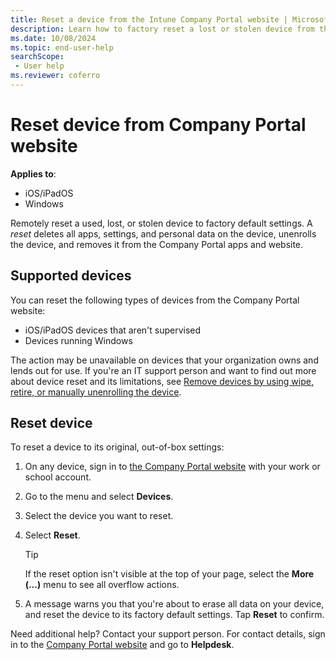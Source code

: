 ```yaml
---
title: Reset a device from the Intune Company Portal website | Microsoft Docs
description: Learn how to factory reset a lost or stolen device from the Intune Company Portal website.
ms.date: 10/08/2024
ms.topic: end-user-help
searchScope:
 - User help
ms.reviewer: coferro
---
```


# Reset device from Company Portal website

**Applies to**:
* iOS/iPadOS
* Windows 

Remotely reset a used, lost, or stolen device to factory default settings. A *reset* deletes all apps, settings, and personal data on the device, unenrolls the device, and removes it from the Company Portal apps and website.

## Supported devices

You can reset the following types of devices from the Company Portal website:

* iOS/iPadOS devices that aren't supervised
* Devices running Windows 

The action may be unavailable on devices that your organization owns and lends out for use. If you're an IT support person and want to find out more about device reset and its limitations, see [Remove devices by using wipe, retire, or manually unenrolling the device](../remote-actions/devices-wipe.md).

## Reset device
To reset a device to its original, out-of-box settings:

1. On any device, sign in to [the Company Portal website](https://go.microsoft.com/fwlink/?linkid=2010980) with your work or school account.
1. Go to the menu and select **Devices**.
1. Select the device you want to reset.
1. Select **Reset**.

    >[!TIP]
    > If the reset option isn't visible at the top of your page, select the **More (…)** menu to see all overflow actions.

1. A message warns you that you're about to erase all data on your device, and reset the device to its factory default settings. Tap **Reset** to confirm.

Need additional help? Contact your support person. For contact details, sign in to the [Company Portal website](https://go.microsoft.com/fwlink/?linkid=2010980) and go to **Helpdesk**.
